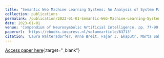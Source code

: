 ```yaml
---
title: "Semantic Web Machine Learning Systems: An Analysis of System Patterns"
collection: publications
permalink: /publication/2023-01-01-Semantic-Web-Machine-Learning-Systems-An-Analysis-of-System-Patterns
date: 2023-01-01
venue: 'Compendium of Neurosymbolic Artificial Intelligence, pp. 77-99. IOS Press, 2023.'
paperurl: 'https://ebooks.iospress.nl/volumearticle/63713'
citation: 'Laura Waltersdorfer, Anna Breit, Fajar J. Ekaputr, Marta Sabou, Andreas Ekelhart, Andreea Iana, Heiko Paulheim, Jan Portisch, Artem Revenko, Annette ten Teije, and Frank van Harmelen, &quot;Semantic Web Machine Learning Systems: An Analysis of System Patterns.&quot; Compendium of Neurosymbolic Artificial Intelligence, pp. 77-99. IOS Press, 2023.'
---
```

[Access paper here](https://ebooks.iospress.nl/volumearticle/63713){:target="_blank"}
